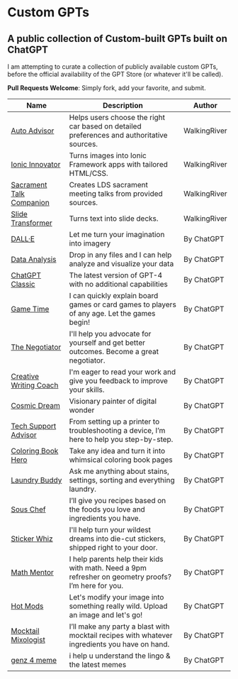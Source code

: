 # Custom GPTs
## A public collection of Custom-built GPTs built on ChatGPT

I am attempting to curate a collection of publicly available custom GPTs, before the official availability of the GPT Store (or whatever it'll be called).

**Pull Requests Welcome**: Simply fork, add your favorite, and submit.

|  Name | Description | Author |
|------|-------------|--------|
| [Auto Advisor](/g/g-xtOJaaVKv-auto-advisor) | Helps users choose the right car based on detailed preferences and authoritative sources. | WalkingRiver |
|  [Ionic Innovator](/g/g-RxEA2nIzo-ionic-innovator) | Turns images into Ionic Framework apps with tailored HTML/CSS. | WalkingRiver |
|  [Sacrament Talk Companion](/g/g-bLbz0scG8-sacrament-talk-companion) | Creates LDS sacrament meeting talks from provided sources. | WalkingRiver |
|  [Slide Transformer](/g/g-VD5F0j9A1-slide-transformer) | Turns text into slide decks. | WalkingRiver |
|  [DALL·E](/g/g-2fkFE8rbu-dall-e) | Let me turn your imagination into imagery | By ChatGPT |
| [Data Analysis](/g/g-HMNcP6w7d-data-analysis) | Drop in any files and I can help analyze and visualize your data | By ChatGPT |
| [ChatGPT Classic](/g/g-YyyyMT9XH-chatgpt-classic) | The latest version of GPT-4 with no additional capabilities | By ChatGPT |
| [Game Time](/g/g-Sug6mXozT-game-time) | I can quickly explain board games or card games to players of any age. Let the games begin! | By ChatGPT |
| [The Negotiator](/g/g-TTTAK9GuS-the-negotiator) | I'll help you advocate for yourself and get better outcomes. Become a great negotiator. | By ChatGPT |
| [Creative Writing Coach](/g/g-lN1gKFnvL-creative-writing-coach) | I'm eager to read your work and give you feedback to improve your skills. | By ChatGPT |
| [Cosmic Dream](/g/g-FdMHL1sNo-cosmic-dream) | Visionary painter of digital wonder | By ChatGPT |
| [Tech Support Advisor](/g/g-WKIaLGGem-tech-support-advisor) | From setting up a printer to troubleshooting a device, I’m here to help you step-by-step. | By ChatGPT |
| [Coloring Book Hero](/g/g-DerYxX7rA-coloring-book-hero) | Take any idea and turn it into whimsical coloring book pages | By ChatGPT |
| [Laundry Buddy](/g/g-QrGDSn90Q-laundry-buddy) | Ask me anything about stains, settings, sorting and everything laundry. | By ChatGPT |
| [Sous Chef](/g/g-3VrgJ1GpH-sous-chef) | I’ll give you recipes based on the foods you love and ingredients you have. | By ChatGPT |
| [Sticker Whiz](/g/g-fTA4FQ7wj-hot-mods) | I'll help turn your wildest dreams into die-cut stickers, shipped right to your door. | By ChatGPT |
| [Math Mentor](/g/g-ENhijiiwK-math-mentor) | I help parents help their kids with math. Need a 9pm refresher on geometry proofs? I’m here for you. | By ChatGPT |
| [Hot Mods](/g/g-fTA4FQ7wj-hot-mods) | Let's modify your image into something really wild. Upload an image and let's go! | By ChatGPT |
| [Mocktail Mixologist](/g/g-PXlrhc1MV-mocktail-mixologist) | I’ll make any party a blast with mocktail recipes with whatever ingredients you have on hand. | By ChatGPT |
| [genz 4 meme](/g/g-OCOyXYJjW-genz-4-meme) | i help u understand the lingo & the latest memes | By ChatGPT |

